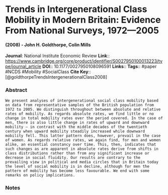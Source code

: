 # Trends in Intergenerational Class Mobility in Modern Britain: Evidence From National Surveys, 1972—2005
#### (2008) - John H. Goldthorpe, Colin Mills
**Journal**: National Institute Economic Review
**Link**:: https://www.cambridge.org/core/product/identifier/S0027950100013223/type/journal_article
**DOI**:: 10.1177/0027950108096591
**Links**:: 
**Tags**:: #paper #NCDS #Mobility #SocialClass 
**Cite Key**:: [@goldthorpeTrendsIntergenerationalClass2008]

### Abstract

```
We present analyses of intergenerational social class mobility based on data from representative samples of the British population from 1972 to 2005. We distinguish throughout between absolute and relative rates of mobility. As regards absolute rates, we find little or no change in total mobility rates over the period covered. In the case of men, there is also little change in rates of upward and downward mobility — in contrast with the middle decades of the twentieth century when upward mobility steadily increased while downward mobility fell. This latter pattern does, however, prevail in the case of women. As regards relative rates, we again find, for men and women alike, an essential constancy over time. This, then, indicates that such changes as are apparent in absolute rates derive from shifts in class distributions rather than from any significant increase or decrease in social fluidity. Our results are contrary to the prevailing view in political and media circles that in Britain today the level of social mobility is in decline, although for men the pattern of mobility has become less favourable. We end with some remarks on policy implications.
```

### Notes


